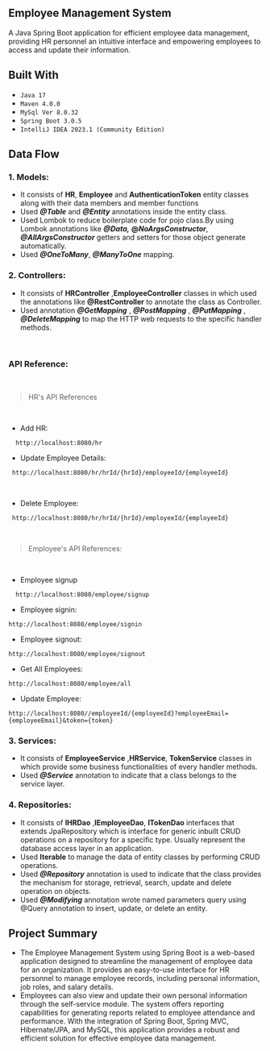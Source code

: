 ## Employee Management System
A Java Spring Boot application for efficient employee data management, providing HR personnel an intuitive interface and empowering employees to access and update their information.


## Built With
* `Java 17`
* `Maven 4.0.0`
* `MySql Ver 8.0.32`
* `Spring Boot 3.0.5`
* `IntelliJ IDEA 2023.1 (Community Edition)`
## Data Flow

### 1. Models:
* It consists of **HR**, **Employee** and **AuthenticationToken** entity classes along with their data members and member functions
* Used **_@Table_** and **_@Entity_** annotations inside the entity class.
* Used Lombok to reduce boilerplate code for pojo class.By using Lombok annotations like _**@Data,**_ **@_NoArgsConstructor_**, **_@AllArgsConstructor_** getters and setters for those object generate automatically.
* Used **_@OneToMany_**, **_@ManyToOne_** mapping.

### 2. Controllers:
* It consists of  **HRController** ,**EmployeeController** classes in which used the annotations like **@RestController** to annotate the class as Controller.
* Used annotation **_@GetMapping_** , **_@PostMapping_** , **_@PutMapping_** , **_@DeleteMapping_** to map the HTTP web requests to the specific handler methods.

<br>

### API Reference:
<br>

>HR's API References
<br>

* Add HR:
```*.sh-session
  http://localhost:8080/hr
```

* Update Employee Details:
```*.sh-session
 http://localhost:8080/hr/hrId/{hrId}/employeeId/{employeeId}
```
<br>

* Delete Employee:

```*.sh-session
 http://localhost:8080/hr/hrId/{hrId}/employeeId/{employeeId}
```
<br>


>Employee's API References:
<br>

* Employee signup
```*.sh-session
  http://localhost:8080/employee/signup
```

* Employee signin:
```*.sh-session
http://localhost:8080/employee/signin
```
* Employee signout:
```*.sh-session
http://localhost:8080/employee/signout
```

* Get All Employees:
```*.sh-session
http://localhost:8080/employee/all
```
* Update Employee:
```*.sh-session
http://localhost:8080//employeeId/{employeeId}?employeeEmail={employeeEmail}&token={token}
```
### 3. Services:
* It consists of **EmployeeService** ,**HRService**, **TokenService** classes in which provide some business functionalities of every handler methods.
* Used _**@Service**_ annotation to indicate that a class belongs to the service layer.

### 4. Repositories:
* It consists of **IHRDao** ,**IEmployeeDao**, **ITokenDao** interfaces that extends JpaRepository which is interface for generic inbuilt CRUD operations on a repository for a specific type. Usually represent the database access layer in an application.
* Used **Iterable** to manage the data of entity classes by performing CRUD operations.
* Used _**@Repository**_ annotation is used to indicate that the class provides the mechanism for storage, retrieval, search, update and delete operation on objects.
* Used _**@Modifying**_ annotation wrote named parameters query using @Query annotation to insert, update, or delete an entity.



## Project Summary
* The Employee Management System using Spring Boot is a web-based application designed to streamline the management of employee data for an organization. It provides an easy-to-use interface for HR personnel to 
  manage employee records, including personal information, job roles, and salary details. 
* Employees can also view and update their own personal information through the self-service module. The system offers reporting capabilities for generating reports related to employee attendance and performance. With the integration of Spring Boot, Spring MVC, Hibernate/JPA, and MySQL, this application provides a robust and efficient solution for effective employee data management.
